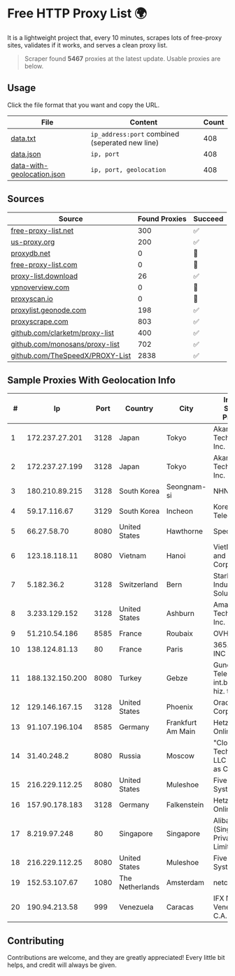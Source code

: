 
# Free HTTP Proxy List 🌍

It is a lightweight project that, every 10 minutes, scrapes lots of free-proxy sites, validates if it works, and serves a clean proxy list.


> Scraper found **5467** proxies at the latest update. Usable proxies are below.

## Usage

Click the file format that you want and copy the URL.


|File|Content|Count|
|----|-------|-----|
|[data.txt](https://raw.githubusercontent.com/themiralay/Proxy-List-World/master/data.txt)|`ip_address:port` combined (seperated new line)|408|
|[data.json](https://raw.githubusercontent.com/themiralay/Proxy-List-World/master/data.json)|`ip, port`|408|
|[data-with-geolocation.json](https://raw.githubusercontent.com/themiralay/Proxy-List-World/master/data-with-geolocation.json)|`ip, port, geolocation`|408|

## Sources

|Source|Found Proxies|Succeed|
|------|-------------|-------|
|[free-proxy-list.net](https://free-proxy-list.net)|300|✅|
|[us-proxy.org](https://www.us-proxy.org)|200|✅|
|[proxydb.net](http://proxydb.net)|0|🚫|
|[free-proxy-list.com](https://free-proxy-list.com/?page=&port=&type%5B%5D=http&type%5B%5D=https&up_time=0&search=Search)|0|🚫|
|[proxy-list.download](https://www.proxy-list.download/HTTP)|26|✅|
|[vpnoverview.com](https://vpnoverview.com/privacy/anonymous-browsing/free-proxy-servers)|0|🚫|
|[proxyscan.io](https://www.proxyscan.io)|0|🚫|
|[proxylist.geonode.com](https://proxylist.geonode.com/api/proxy-list?limit=300&page=1&sort_by=lastChecked&sort_type=desc&protocols=http,https)|198|✅|
|[proxyscrape.com](https://api.proxyscrape.com/v2/?request=displayproxies&protocol=http&timeout=10000&country=all&ssl=all&anonymity=all)|803|✅|
|[github.com/clarketm/proxy-list](https://raw.githubusercontent.com/clarketm/proxy-list/master/proxy-list-raw.txt)|400|✅|
|[github.com/monosans/proxy-list](https://raw.githubusercontent.com/monosans/proxy-list/main/proxies/http.txt)|702|✅|
|[github.com/TheSpeedX/PROXY-List](https://raw.githubusercontent.com/TheSpeedX/PROXY-List/master/http.txt)|2838|✅|


## Sample Proxies With Geolocation Info

|#|Ip|Port|Country|City|Internet Service Provider|
|-|--|----|-------|----|-------------------------|
|1|172.237.27.201|3128|Japan|Tokyo|Akamai Technologies, Inc.|
|2|172.237.27.199|3128|Japan|Tokyo|Akamai Technologies, Inc.|
|3|180.210.89.215|3128|South Korea|Seongnam-si|NHNCLOUD|
|4|59.17.116.67|3129|South Korea|Incheon|Korea Telecom|
|5|66.27.58.70|8080|United States|Hawthorne|Spectrum|
|6|123.18.118.11|8080|Vietnam|Hanoi|VietNam Post and Telecom Corporation|
|7|5.182.36.2|3128|Switzerland|Bern|Stark Industries Solutions LTD|
|8|3.233.129.152|3128|United States|Ashburn|Amazon Technologies Inc.|
|9|51.210.54.186|8585|France|Roubaix|OVH SAS|
|10|138.124.81.13|80|France|Paris|365.partners INC|
|11|188.132.150.200|8080|Turkey|Gebze|Guneydogu Telekom int.bil. ve ilt. hiz. tic. ltd. sti.|
|12|129.146.167.15|3128|United States|Phoenix|Oracle Corporation|
|13|91.107.196.104|8585|Germany|Frankfurt Am Main|Hetzner Online AG|
|14|31.40.248.2|8080|Russia|Moscow|"Cloud Technologies" LLC trading as Cloud.ru|
|15|216.229.112.25|8080|United States|Muleshoe|Five Area Systems, LLC|
|16|157.90.178.183|3128|Germany|Falkenstein|Hetzner Online GmbH|
|17|8.219.97.248|80|Singapore|Singapore|Alibaba Cloud (Singapore) Private Limited|
|18|216.229.112.25|8080|United States|Muleshoe|Five Area Systems, LLC|
|19|152.53.107.67|1080|The Netherlands|Amsterdam|netcup GmbH|
|20|190.94.213.58|999|Venezuela|Caracas|IFX Networks Venezuela C.A.|



## Contributing

Contributions are welcome, and they are greatly appreciated! Every
little bit helps, and credit will always be given.

